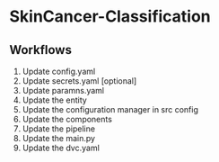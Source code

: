 # SkinCancer-Classification

## Workflows

1. Update config.yaml
2. Update secrets.yaml [optional]
3. Update paramns.yaml
4. Update the entity
5. Update the configuration manager in src config
6. Update the components
7. Update the pipeline
8. Update the main.py
9. Update the dvc.yaml